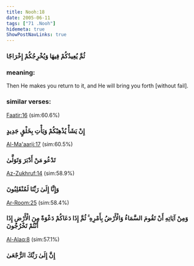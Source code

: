```yaml
---
title: Nooh:18
date: 2005-06-11
tags: ["71 .Nooh"]
hidemeta: true 
ShowPostNavLinks: true 
---
```

### ثُمَّ يُعِيدُكُمْ فِيهَا وَيُخْرِجُكُمْ إِخْرَاجًا
### meaning: 
Then He makes you return to it, and He will bring you forth [without fail].
### similar verses: 

[Faatir:16](/35/16) (sim:60.6%)

### إِنْ يَشَأْ يُذْهِبْكُمْ وَيَأْتِ بِخَلْقٍ جَدِيدٍ

[Al-Ma'aarij:17](/70/17) (sim:60.5%)

### تَدْعُو مَنْ أَدْبَرَ وَتَوَلَّىٰ

[Az-Zukhruf:14](/43/14) (sim:58.9%)

### وَإِنَّا إِلَىٰ رَبِّنَا لَمُنْقَلِبُونَ

[Ar-Room:25](/30/25) (sim:58.4%)

### وَمِنْ آيَاتِهِ أَنْ تَقُومَ السَّمَاءُ وَالْأَرْضُ بِأَمْرِهِ ۚ ثُمَّ إِذَا دَعَاكُمْ دَعْوَةً مِنَ الْأَرْضِ إِذَا أَنْتُمْ تَخْرُجُونَ

[Al-Alaq:8](/96/8) (sim:57.1%)

### إِنَّ إِلَىٰ رَبِّكَ الرُّجْعَىٰ
